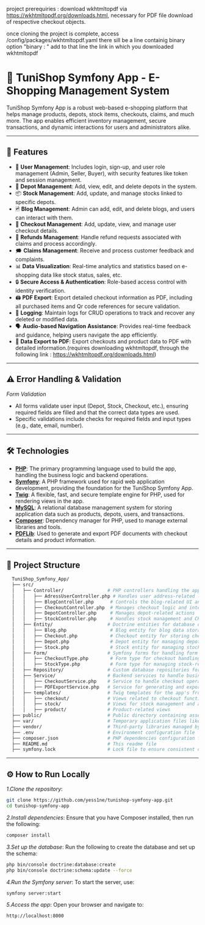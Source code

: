 project prerequiries : download wkhtmltopdf via https://wkhtmltopdf.org/downloads.html, necessary for PDF file download of respective checkout objects.

once cloning the project is complete, access /config/packages/wkhtmltopdf.yaml
there sill be a line containig binary option "binary : " add to that line the link in which you downloaded wkhtmltopdf

# 🛒 TuniShop Symfony App - E-Shopping Management System

TuniShop Symfony App is a robust web-based e-shopping platform that helps manage products, depots, stock items, checkouts, claims, and much more. The app enables efficient inventory management, secure transactions, and dynamic interactions for users and administrators alike.

---

## 🚀 Features

- 🙋 **User Management**: Includes login, sign-up, and user role management (Admin, Seller, Buyer), with security features like token and session management.
- 🏬 **Depot Management**: Add, view, edit, and delete depots in the system.
- 📦 **Stock Management**: Add, update, and manage stocks linked to specific depots.
- 🖻 **Blog Management**: Admin can add, edit, and delete blogs, and users can interact with them.
- 📝 **Checkout Management**: Add, update, view, and manage user checkout details.
- 🧾 **Refunds Management**: Handle refund requests associated with claims and process accordingly.
- 🗯️ **Claims Management**: Receive and process customer feedback and complaints.
- 📊 **Data Visualization**: Real-time analytics and statistics based on e-shopping data like stock status, sales, etc.
- 🔒 **Secure Access & Authentication**: Role-based access control with identity verification.
- 🖨️ **PDF Export**: Export detailed checkout information as PDF, including all purchased items and Qr code references for secure validation.
- 🏴 **Logging**: Maintain logs for CRUD operations to track and recover any deleted or modified data.
- 🗣️ **Audio-based Navigation Assistance**: Provides real-time feedback and guidance, helping users navigate the app efficiently.
- 📝 **Data Export to PDF**: Export checkouts and product data to PDF with detailed information.(requires downloading wkhtmltopdf, through the following link : https://wkhtmltopdf.org/downloads.html)

---

## ⚠️ Error Handling & Validation

*Form Validation*  
- All forms validate user input (Depot, Stock, Checkout, etc.), ensuring required fields are filled and that the correct data types are used.
- Specific validations include checks for required fields and input types (e.g., date, email, number).

---

## 🛠️ Technologies

- **[PHP](https://www.php.net/)**: The primary programming language used to build the app, handling the business logic and backend operations.
- **[Symfony](https://symfony.com/)**: A PHP framework used for rapid web application development, providing the foundation for the TuniShop Symfony App.
- **[Twig](https://twig.symfony.com/)**: A flexible, fast, and secure template engine for PHP, used for rendering views in the app.
- **[MySQL](https://www.mysql.com/)**: A relational database management system for storing application data such as products, depots, users, and transactions.
- **[Composer](https://getcomposer.org/)**: Dependency manager for PHP, used to manage external libraries and tools.
- **[PDFLib](https://www.pdflib.com/)**: Used to generate and export PDF documents with checkout details and product information.

---

## 📂 Project Structure

```bash
  TuniShop_Symfony_App/
  ├── src/
  │   ├── Controller/                # PHP controllers handling the app's logic and routing
  │   │   ├── AdressUserController.php # Handles user address-related logic
  │   │   ├── BlogController.php      # Controls the blog-related UI and interactions
  │   │   ├── CheckoutController.php  # Manages checkout logic and interactions
  │   │   ├── DepotController.php     # Manages depot-related actions
  │   │   ├── StockController.php     # Handles stock management and CRUD operations
  │   ├── Entity/                    # Doctrine entities for database operations
  │   │   ├── Blog.php                # Blog entity for blog data storage
  │   │   ├── Checkout.php            # Checkout entity for storing checkout info
  │   │   ├── Depot.php               # Depot entity for managing depot data
  │   │   ├── Stock.php               # Stock entity for managing stock information
  │   ├── Form/                      # Symfony forms for handling form logic
  │   │   ├── CheckoutType.php        # Form type for checkout handling
  │   │   ├── StockType.php           # Form type for managing stock-related data
  │   ├── Repository/                # Custom database repositories for querying entities
  │   ├── Service/                   # Backend services to handle business logic (e.g., PDF export)
  │   │   ├── CheckoutService.php    # Service to handle checkout operations
  │   │   ├── PDFExportService.php   # Service for generating and exporting PDFs
  │   ├── templates/                 # Twig templates for the app's frontend
  │   │   ├── checkout/              # Views related to checkout functionalities
  │   │   ├── stock/                 # Views for stock management and actions
  │   │   ├── product/               # Product-related views
  ├── public/                        # Public directory containing assets (JS, CSS, images)
  ├── var/                           # Temporary application files like cache and logs
  ├── vendor/                        # Third-party libraries managed by Composer
  ├── .env                           # Environment configuration file
  ├── composer.json                  # PHP dependencies configuration file
  ├── README.md                      # This readme file
  ├── symfony.lock                   # Lock file to ensure consistent dependencies
```
---
## ⚙️ How to Run Locally
*1.Clone the repository*:
```bash
git clone https://github.com/yess1ne/tunishop-symfony-app.git
cd tunishop-symfony-app
```
*2.Install dependencies*:
Ensure that you have Composer installed, then run the following:
```bash
composer install
```
*3.Set up the database*:
Run the following to create the database and set up the schema:
```bash
php bin/console doctrine:database:create
php bin/console doctrine:schema:update --force
```
*4.Run the Symfony server*:
To start the server, use:
```bash
symfony server:start
```
*5.Access the app*:
Open your browser and navigate to:
```bash
http://localhost:8000
```
